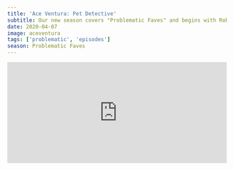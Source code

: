 ```yaml
---
title: 'Ace Ventura: Pet Detective'
subtitle: Our new season covers "Problematic Faves" and begins with Rob's selection, Ace Ventura Pet Detective. We talk through Rob's very personal and emotional choice.
date: 2020-04-07
image: aceventura
tags: ['problematic', 'episodes']
season: Problematic Faves
---
```

<iframe title="Spotify: Ace Ventura" src="https://open.spotify.com/embed-podcast/episode/0NgHmXp0UpcRcn3hmnwvkM" width="100%" height="232" frameborder="0" allowtransparency="true" allow="encrypted-media"></iframe>